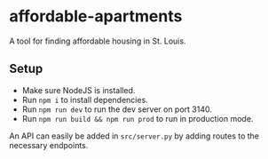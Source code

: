 # affordable-apartments

A tool for finding affordable housing in St. Louis.

## Setup

- Make sure NodeJS is installed.
- Run `npm i` to install dependencies.
- Run `npm run dev` to run the dev server on port 3140.
- Run `npm run build && npm run prod` to run in production mode.

An API can easily be added in `src/server.py` by adding routes to the necessary endpoints.
